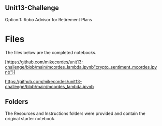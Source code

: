 ## Unit13-Challenge

Option 1: Robo Advisor for Retirement Plans


# Files

The files below are the completed notebooks.

[https://github.com/mikecordes/unit13-challenge/blob/main/mcordes_lambda.ipynb"crypto_sentiment_mcordes.ipynb")]

https://github.com/mikecordes/unit13-challenge/blob/main/mcordes_lambda.ipynb


## Folders

The Resources and Instructions folders were provided and contain the original starter notebook.
